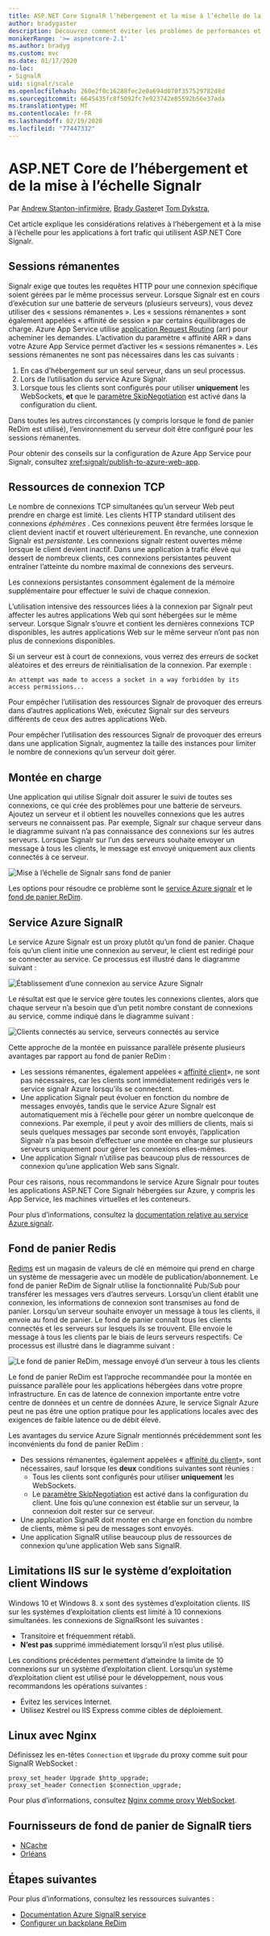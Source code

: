 ```yaml
---
title: ASP.NET Core SignalR l’hébergement et la mise à l’échelle de la production
author: bradygaster
description: Découvrez comment éviter les problèmes de performances et de mise à l’échelle dans les applications qui utilisent ASP.NET Core SignalR.
monikerRange: '>= aspnetcore-2.1'
ms.author: bradyg
ms.custom: mvc
ms.date: 01/17/2020
no-loc:
- SignalR
uid: signalr/scale
ms.openlocfilehash: 260e2f0c16288fec2e0a694d070f357529782d8d
ms.sourcegitcommit: 6645435fc8f5092fc7e923742e85592b56e37ada
ms.translationtype: MT
ms.contentlocale: fr-FR
ms.lasthandoff: 02/19/2020
ms.locfileid: "77447332"
---
```

# <a name="aspnet-core-signalr-hosting-and-scaling"></a>ASP.NET Core de l’hébergement et de la mise à l’échelle Signalr

Par [Andrew Stanton-infirmière](https://twitter.com/anurse), [Brady Gaster](https://twitter.com/bradygaster)et [Tom Dykstra](https://github.com/tdykstra),

Cet article explique les considérations relatives à l’hébergement et à la mise à l’échelle pour les applications à fort trafic qui utilisent ASP.NET Core Signalr.

## <a name="sticky-sessions"></a>Sessions rémanentes

Signalr exige que toutes les requêtes HTTP pour une connexion spécifique soient gérées par le même processus serveur. Lorsque Signalr est en cours d’exécution sur une batterie de serveurs (plusieurs serveurs), vous devez utiliser des « sessions rémanentes ». Les « sessions rémanentes » sont également appelées « affinité de session » par certains équilibrages de charge. Azure App Service utilise [application Request Routing](https://docs.microsoft.com/iis/extensions/planning-for-arr/application-request-routing-version-2-overview) (arr) pour acheminer les demandes. L’activation du paramètre « affinité ARR » dans votre Azure App Service permet d’activer les « sessions rémanentes ». Les sessions rémanentes ne sont pas nécessaires dans les cas suivants :

1. En cas d’hébergement sur un seul serveur, dans un seul processus.
1. Lors de l’utilisation du service Azure Signalr.
1. Lorsque tous les clients sont configurés pour utiliser **uniquement** les WebSockets, **et** que le [paramètre SkipNegotiation](xref:signalr/configuration#configure-additional-options) est activé dans la configuration du client.

Dans toutes les autres circonstances (y compris lorsque le fond de panier ReDim est utilisé), l’environnement du serveur doit être configuré pour les sessions rémanentes.

Pour obtenir des conseils sur la configuration de Azure App Service pour Signalr, consultez <xref:signalr/publish-to-azure-web-app>.

## <a name="tcp-connection-resources"></a>Ressources de connexion TCP

Le nombre de connexions TCP simultanées qu’un serveur Web peut prendre en charge est limité. Les clients HTTP standard utilisent des connexions *éphémères* . Ces connexions peuvent être fermées lorsque le client devient inactif et rouvert ultérieurement. En revanche, une connexion Signalr est *persistante*. Les connexions signalr restent ouvertes même lorsque le client devient inactif. Dans une application à trafic élevé qui dessert de nombreux clients, ces connexions persistantes peuvent entraîner l’atteinte du nombre maximal de connexions des serveurs.

Les connexions persistantes consomment également de la mémoire supplémentaire pour effectuer le suivi de chaque connexion.

L’utilisation intensive des ressources liées à la connexion par Signalr peut affecter les autres applications Web qui sont hébergées sur le même serveur. Lorsque Signalr s’ouvre et contient les dernières connexions TCP disponibles, les autres applications Web sur le même serveur n’ont pas non plus de connexions disponibles.

Si un serveur est à court de connexions, vous verrez des erreurs de socket aléatoires et des erreurs de réinitialisation de la connexion. Par exemple :

```
An attempt was made to access a socket in a way forbidden by its access permissions...
```

Pour empêcher l’utilisation des ressources Signalr de provoquer des erreurs dans d’autres applications Web, exécutez Signalr sur des serveurs différents de ceux des autres applications Web.

Pour empêcher l’utilisation des ressources Signalr de provoquer des erreurs dans une application Signalr, augmentez la taille des instances pour limiter le nombre de connexions qu’un serveur doit gérer.

## <a name="scale-out"></a>Montée en charge

Une application qui utilise Signalr doit assurer le suivi de toutes ses connexions, ce qui crée des problèmes pour une batterie de serveurs. Ajoutez un serveur et il obtient les nouvelles connexions que les autres serveurs ne connaissent pas. Par exemple, Signalr sur chaque serveur dans le diagramme suivant n’a pas connaissance des connexions sur les autres serveurs. Lorsque Signalr sur l’un des serveurs souhaite envoyer un message à tous les clients, le message est envoyé uniquement aux clients connectés à ce serveur.

![Mise à l’échelle de Signalr sans fond de panier](scale/_static/scale-no-backplane.png)

Les options pour résoudre ce problème sont le [service Azure signalr](#azure-signalr-service) et le [fond de panier ReDim](#redis-backplane).

## <a name="azure-signalr-service"></a>Service Azure SignalR

Le service Azure Signalr est un proxy plutôt qu’un fond de panier. Chaque fois qu’un client initie une connexion au serveur, le client est redirigé pour se connecter au service. Ce processus est illustré dans le diagramme suivant :

![Établissement d’une connexion au service Azure Signalr](scale/_static/azure-signalr-service-one-connection.png)

Le résultat est que le service gère toutes les connexions clientes, alors que chaque serveur n’a besoin que d’un petit nombre constant de connexions au service, comme indiqué dans le diagramme suivant :

![Clients connectés au service, serveurs connectés au service](scale/_static/azure-signalr-service-multiple-connections.png)

Cette approche de la montée en puissance parallèle présente plusieurs avantages par rapport au fond de panier ReDim :

* Les sessions rémanentes, également appelées « [affinité client](/iis/extensions/configuring-application-request-routing-arr/http-load-balancing-using-application-request-routing#step-3---configure-client-affinity)», ne sont pas nécessaires, car les clients sont immédiatement redirigés vers le service signalr Azure lorsqu’ils se connectent.
* Une application Signalr peut évoluer en fonction du nombre de messages envoyés, tandis que le service Azure Signalr est automatiquement mis à l’échelle pour gérer un nombre quelconque de connexions. Par exemple, il peut y avoir des milliers de clients, mais si seuls quelques messages par seconde sont envoyés, l’application Signalr n’a pas besoin d’effectuer une montée en charge sur plusieurs serveurs uniquement pour gérer les connexions elles-mêmes.
* Une application Signalr n’utilise pas beaucoup plus de ressources de connexion qu’une application Web sans Signalr.

Pour ces raisons, nous recommandons le service Azure Signalr pour toutes les applications ASP.NET Core Signalr hébergées sur Azure, y compris les App Service, les machines virtuelles et les conteneurs.

Pour plus d’informations, consultez la [documentation relative au service Azure signalr](/azure/azure-signalr/signalr-overview).

## <a name="redis-backplane"></a>Fond de panier Redis

[Redims](https://redis.io/) est un magasin de valeurs de clé en mémoire qui prend en charge un système de messagerie avec un modèle de publication/abonnement. Le fond de panier ReDim de Signalr utilise la fonctionnalité Pub/Sub pour transférer les messages vers d’autres serveurs. Lorsqu’un client établit une connexion, les informations de connexion sont transmises au fond de panier. Lorsqu’un serveur souhaite envoyer un message à tous les clients, il envoie au fond de panier. Le fond de panier connaît tous les clients connectés et les serveurs sur lesquels ils se trouvent. Elle envoie le message à tous les clients par le biais de leurs serveurs respectifs. Ce processus est illustré dans le diagramme suivant :

![Le fond de panier ReDim, message envoyé d’un serveur à tous les clients](scale/_static/redis-backplane.png)

Le fond de panier ReDim est l’approche recommandée pour la montée en puissance parallèle pour les applications hébergées dans votre propre infrastructure. En cas de latence de connexion importante entre votre centre de données et un centre de données Azure, le service Signalr Azure peut ne pas être une option pratique pour les applications locales avec des exigences de faible latence ou de débit élevé.

Les avantages du service Azure Signalr mentionnés précédemment sont les inconvénients du fond de panier ReDim :

* Des sessions rémanentes, également appelées « [affinité du client](/iis/extensions/configuring-application-request-routing-arr/http-load-balancing-using-application-request-routing#step-3---configure-client-affinity)», sont nécessaires, sauf lorsque les **deux** conditions suivantes sont réunies :
  * Tous les clients sont configurés pour utiliser **uniquement** les WebSockets.
  * Le [paramètre SkipNegotiation](xref:signalr/configuration#configure-additional-options) est activé dans la configuration du client. 
   Une fois qu’une connexion est établie sur un serveur, la connexion doit rester sur ce serveur.
* Une application SignalR doit monter en charge en fonction du nombre de clients, même si peu de messages sont envoyés.
* Une application SignalR utilise beaucoup plus de ressources de connexion qu’une application Web sans SignalR.

## <a name="iis-limitations-on-windows-client-os"></a>Limitations IIS sur le système d’exploitation client Windows

Windows 10 et Windows 8. x sont des systèmes d’exploitation clients. IIS sur les systèmes d’exploitation clients est limité à 10 connexions simultanées. les connexions de SignalRsont les suivantes :

* Transitoire et fréquemment rétabli.
* **N’est pas** supprimé immédiatement lorsqu’il n’est plus utilisé.

Les conditions précédentes permettent d’atteindre la limite de 10 connexions sur un système d’exploitation client. Lorsqu’un système d’exploitation client est utilisé pour le développement, nous vous recommandons les opérations suivantes :

* Évitez les services Internet.
* Utilisez Kestrel ou IIS Express comme cibles de déploiement.

## <a name="linux-with-nginx"></a>Linux avec Nginx

Définissez les en-têtes `Connection` et `Upgrade` du proxy comme suit pour SignalR WebSocket :

```nginx
proxy_set_header Upgrade $http_upgrade;
proxy_set_header Connection $connection_upgrade;
```

Pour plus d’informations, consultez [Nginx comme proxy WebSocket](https://www.nginx.com/blog/websocket-nginx/).

## <a name="third-party-opno-locsignalr-backplane-providers"></a>Fournisseurs de fond de panier de SignalR tiers

* [NCache](https://www.alachisoft.com/ncache/asp-net-core-signalr.html)
* [Orléans](https://github.com/OrleansContrib/SignalR.Orleans)

## <a name="next-steps"></a>Étapes suivantes

Pour plus d’informations, consultez les ressources suivantes :

* [Documentation Azure SignalR service](/azure/azure-signalr/signalr-overview)
* [Configurer un backplane ReDim](xref:signalr/redis-backplane)
